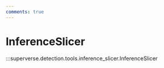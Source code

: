 ```yaml
---
comments: true
---
```


# InferenceSlicer

:::superverse.detection.tools.inference_slicer.InferenceSlicer
